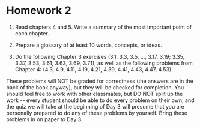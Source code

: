 Homework 2
============

1.  Read chapters 4 and 5. Write a summary of the most important point
of each chapter.

2.  Prepare a glossary of at least 10 words, concepts, or ideas.

3.  Do the following Chapter 3 exercises (3.1, 3.3, 3.5, ..., 3.17,
3.19; 3.35, 3.37, 3.53, 3.61, 3.63, 3.69, 3.71), as well as the
following problems from Chapter 4: (4.3, 4.9, 4.11, 4.19, 4.21, 4.39,
4.41, 4.43, 4.47, 4.53)

These problems will NOT be graded for correctness (the answers are in
the back of the book anyway), but they will be checked for
completion. You should feel free to work with other classmates, but DO
NOT split up the work -- every student should be able to do every
problem on their own, and the quiz we will take at the beginning of
Day 3 will presume that you are personally prepared to do any of these
problems by yourself.  Bring these problems in on paper to Day 3.